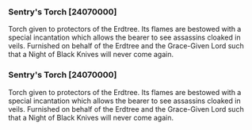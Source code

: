 ### Sentry's Torch [24070000]

Torch given to protectors of the Erdtree. Its flames are bestowed with a special incantation which allows the bearer to see assassins cloaked in veils. Furnished on behalf of the Erdtree and the Grace-Given Lord such that a Night of Black Knives will never come again.### Sentry's Torch [24070000]

Torch given to protectors of the Erdtree. Its flames are bestowed with a special incantation which allows the bearer to see assassins cloaked in veils. Furnished on behalf of the Erdtree and the Grace-Given Lord such that a Night of Black Knives will never come again.